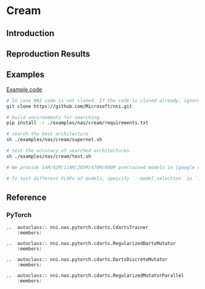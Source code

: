 # Cream

## Introduction

## Reproduction Results




## Examples

[Example code](https://github.com/microsoft/nni/tree/master/examples/nas/cream)

```bash
# In case NNI code is not cloned. If the code is cloned already, ignore this line and enter code folder.
git clone https://github.com/Microsoft/nni.git

# build environments for searching.
pip install -r ./examples/nas/cream/requirements.txt

# search the best architecture
sh ./examples/nas/cream/supernet.sh

# test the accuracy of searched architectures.
sh ./examples/nas/cream/test.sh

# We provide 14M/42M/114M/285M/470M/600M pretrained models in [google drive](https://drive.google.com/drive/folders/1CQjyBryZ4F20Rutj7coF8HWFcedApUn2)

# To test different FLOPs of models, speicify `--model_selection` in `./examples/nas/cream/test.sh`.
```

## Reference

### PyTorch

```eval_rst
..  autoclass:: nni.nas.pytorch.cdarts.CdartsTrainer
    :members:

..  autoclass:: nni.nas.pytorch.cdarts.RegularizedDartsMutator
    :members:

..  autoclass:: nni.nas.pytorch.cdarts.DartsDiscreteMutator
    :members:

..  autoclass:: nni.nas.pytorch.cdarts.RegularizedMutatorParallel
    :members:
```
